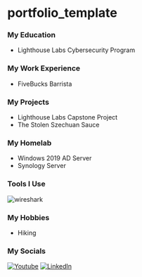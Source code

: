 # portfolio_template

### My Education
 - Lighthouse Labs Cybersecurity Program


### My Work Experience
 - FiveBucks Barrista


### My Projects
 - Lighthouse Labs Capstone Project
 - The Stolen Szechuan Sauce

### My Homelab
 - Windows 2019 AD Server
 - Synology Server

### Tools I Use
![wireshark](https://img.shields.io/badge/Wireshark-1679A7?style=for-the-badge&logo=Wireshark&logoColor=white)


### My Hobbies
 - Hiking

### My Socials
[![Youtube](https://img.shields.io/badge/YouTube-FF0000style=for-the-badge&logo=youtube&logoColor=white)](https://www.youtube.com/@ErnieJohnsonCA) [![LinkedIn](https://img.shields.io/badge/LinkedIn-0077B5?style=for-the-badge&logo=linkedin&logoColor=white)](https://www.linkedin.com/in/ernie-johnson/)
